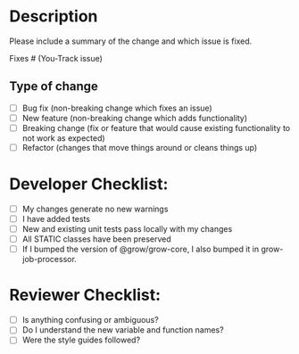 # Description

Please include a summary of the change and which issue is fixed.

Fixes # (You-Track issue)

## Type of change

- [ ] Bug fix (non-breaking change which fixes an issue)
- [ ] New feature (non-breaking change which adds functionality)
- [ ] Breaking change (fix or feature that would cause existing functionality to not work as expected)
- [ ] Refactor (changes that move things around or cleans things up)

# Developer Checklist:

- [ ] My changes generate no new warnings
- [ ] I have added tests
- [ ] New and existing unit tests pass locally with my changes
- [ ] All STATIC classes have been preserved
- [ ] If I bumped the version of @grow/grow-core, I also bumped it in grow-job-processor.

# Reviewer Checklist:

- [ ] Is anything confusing or ambiguous?
- [ ] Do I understand the new variable and function names?
- [ ] Were the style guides followed?

